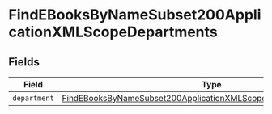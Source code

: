 # FindEBooksByNameSubset200ApplicationXMLScopeDepartments


## Fields

| Field                                                                                                                                                             | Type                                                                                                                                                              | Required                                                                                                                                                          | Description                                                                                                                                                       |
| ----------------------------------------------------------------------------------------------------------------------------------------------------------------- | ----------------------------------------------------------------------------------------------------------------------------------------------------------------- | ----------------------------------------------------------------------------------------------------------------------------------------------------------------- | ----------------------------------------------------------------------------------------------------------------------------------------------------------------- |
| `department`                                                                                                                                                      | [FindEBooksByNameSubset200ApplicationXMLScopeDepartmentsDepartment](../../models/operations/findebooksbynamesubset200applicationxmlscopedepartmentsdepartment.md) | :heavy_minus_sign:                                                                                                                                                | N/A                                                                                                                                                               |